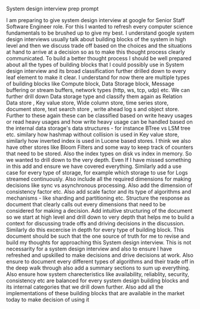 System design interview prep prompt

I am preparing to give system design interview at google for Senior Staff Software Engineer role. For this I wanted to refresh every computer science fundamentals to be brushed up to give my best. I understand google system design interviews usually talk about building blocks of the system in high level and then we discuss trade off based on the choices and the situations at hand to arrive at a decision so as to make this thought process clearly communicated. To build a better thought process I should be well prepared about all the types of building blocks that I could possibly use in System design interview and its broad classification further drilled down to every leaf element to make it clear. I understand for now there are multiple types of building blocks like Compute block, Data Storage block, Message buffering or stream buffers, network types (http, ws, tcp, udp) etc. We can further drill down Data storage type and classify them again as Relation Data store , Key value store, Wide column store, time series store, document store, text search store , write ahead log 	s and object store. Further to these again these can be classified based on write heavy usages or read heavy usages and how write heavy usage can be handled based on the internal data storage's data structures - for instance BTree vs LSM tree etc. similary how hashmap without collision is used in Key value store, similarly how inverted index is used in Lucene based stores. I think we also have other stores like Bloom Filters and some way to keep track of counters that need to be stored. Also the index types on disk vs index in memory. So we wanted to drill down to the very depth. Even If I have missed something in this add and ensure we have covered everything. Similarly add a use case for every type of storage, for example which storage to use for Logs streamed continuously. Also include all the required dimensions for making decisions like sync vs asynchronous processing. Also add the dimension of consistency factor etc. Also add scale factor and its type of algorithms and mechanisms - like sharding and partitioning etc. Structure the response as document that clearly calls out every dimensions that need to be considered for making a decision. Add intuitive structuring of the document so we start at high level and drill down to very depth that helps me to build a context for discussing trade offs and driving decisions in the discussion. Similarly do this excercise in depth for every type of building block. This document should be such that the one source of truth for me to revise and build my thoughts for approaching this System design interview. This is not necessarity for a system design interview and also to ensure I have refreshed and upskilled to make decisions and drive decisions at work. Also ensure to document every different types of algorithms and their trade off in the deep walk through also add a summary sections to sum up everything. Also ensure how system charecteristics like availability, reliablity, security, consistency etc are balanced for every system design building blocks and its internal categories that we drill down further. Also add all the implementations of these building blocks that are available in the market today to make decision of using it
